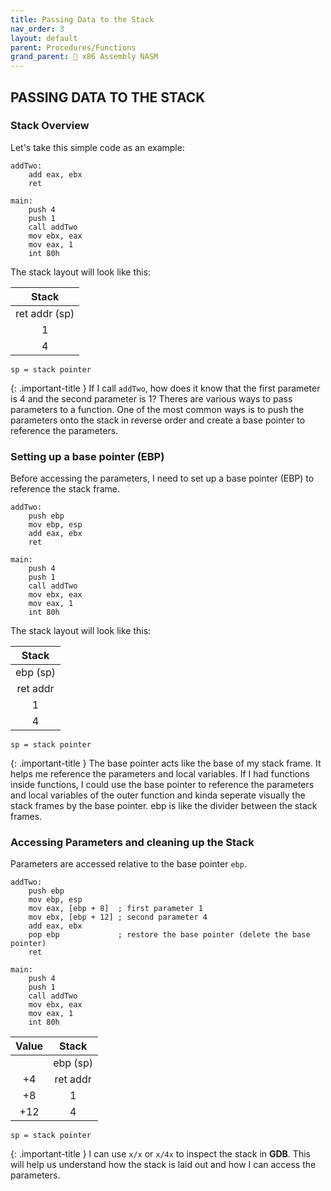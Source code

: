 ```yaml
---
title: Passing Data to the Stack
nav_order: 3
layout: default
parent: Procedures/Functions
grand_parent: 🔲 x86 Assembly NASM
---
```


## **PASSING DATA TO THE STACK**

### **Stack Overview**

Let's take this simple code as an example:

```
addTwo:
    add eax, ebx
    ret

main:
    push 4
    push 1
    call addTwo
    mov ebx, eax
    mov eax, 1
    int 80h
```

The stack layout will look like this:
    
| Stack |
|:-----:|
| ret addr (sp) |
| 1 |
| 4 |

`sp = stack pointer`

{: .important-title }
If I call `addTwo`, how does it know that the first parameter is 4 and the second parameter is 1? Theres are various ways to pass parameters to a function. One of the most common ways is to push the parameters onto the stack in reverse order and create a base pointer to reference the parameters.

### Setting up a base pointer (EBP)

Before accessing the parameters, I need to set up a base pointer (EBP) to reference the stack frame.

```
addTwo:
    push ebp
    mov ebp, esp
    add eax, ebx
    ret

main:
    push 4
    push 1
    call addTwo
    mov ebx, eax
    mov eax, 1
    int 80h
```

The stack layout will look like this:

| Stack |
|:-----:|
| ebp (sp) |
| ret addr |
| 1 |
| 4 |

`sp = stack pointer`

{: .important-title }
The base pointer acts like the base of my stack frame. It helps me reference the parameters and local variables. If I had functions inside functions, I could use the base pointer to reference the parameters and local variables of the outer function and kinda seperate visually the stack frames by the base pointer. ebp is like the divider between the stack frames.

### Accessing Parameters and cleaning up the Stack

Parameters are accessed relative to the base pointer `ebp`.

```
addTwo:
    push ebp
    mov ebp, esp
    mov eax, [ebp + 8]  ; first parameter 1
    mov ebx, [ebp + 12] ; second parameter 4
    add eax, ebx
    pop ebp             ; restore the base pointer (delete the base pointer)
    ret

main:
    push 4
    push 1
    call addTwo
    mov ebx, eax
    mov eax, 1
    int 80h
```

| Value | Stack |
|:-----:|:-----:|
|       | ebp (sp) |
| +4    | ret addr |
| +8    | 1 |
| +12   | 4 |

`sp = stack pointer`

{: .important-title }
I can use `x/x` or `x/4x` to inspect the stack in **GDB**. This will help us understand how the stack is laid out and how I can access the parameters.